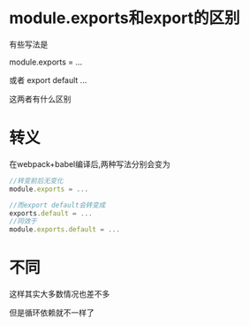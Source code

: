 # module.exports和export的区别

有些写法是

module.exports = ...

或者 export default ...

这两者有什么区别

# 转义

在webpack+babel编译后,两种写法分别会变为

```javascript
//转变前后无变化
module.exports = ...

//而export default会转变成
exports.default = ...
//同效于
module.exports.default = ...
```

# 不同

这样其实大多数情况也差不多

但是循环依赖就不一样了



